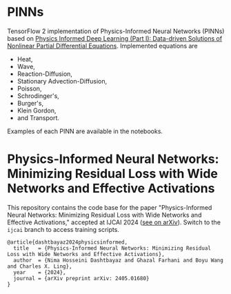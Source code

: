# PINNs
TensorFlow 2 implementation of Physics-Informed Neural Networks (PINNs) based on [Physics Informed Deep Learning (Part I): Data-driven Solutions of  Nonlinear Partial Differential Equations](https://arxiv.org/pdf/1711.10561).
Implemented equations are
- Heat,
- Wave,
- Reaction-Diffusion,
- Stationary Advection-Diffusion,
- Poisson,
- Schrodinger's,
- Burger's,
- Klein Gordon,
- and Transport.

Examples of each PINN are available in the notebooks.

# Physics-Informed Neural Networks: Minimizing Residual Loss with Wide Networks and Effective Activations
This repository contains the code base for the paper "Physics-Informed Neural Networks: Minimizing Residual Loss with Wide Networks and Effective Activations," accepted at IJCAI 2024 ([see on arXiv](https://arxiv.org/abs/2405.01680)). Switch to the ```ijcai``` branch to access training scripts. 
```
@article{dashtbayaz2024physicsinformed,
  title   = {Physics-Informed Neural Networks: Minimizing Residual Loss with Wide Networks and Effective Activations},
  author  = {Nima Hosseini Dashtbayaz and Ghazal Farhani and Boyu Wang and Charles X. Ling},
  year    = {2024},
  journal = {arXiv preprint arXiv: 2405.01680}
}
```
